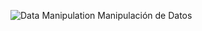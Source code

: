 
![Data Manipulation Manipulación de Datos](https://user-images.githubusercontent.com/97610610/181047662-bb5c8611-4f56-47ba-a7fc-cc43649573ff.png)
